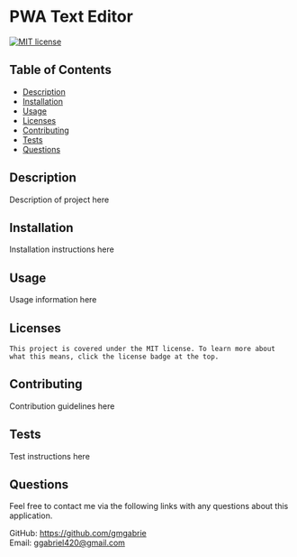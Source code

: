 # PWA Text Editor

  [![MIT license](https://img.shields.io/badge/License-MIT-blue.svg)](https://lbesson.mit-license.org/)

  ## Table of Contents
  * [Description](#description)
  * [Installation](#installation)
  * [Usage](#usage)
  * [Licenses](#licenses)
  * [Contributing](#contributing)
  * [Tests](#tests)
  * [Questions](#questions)

  ## Description
  Description of project here

  ## Installation
  Installation instructions here

  ## Usage
  Usage information here

  ## Licenses
    This project is covered under the MIT license. To learn more about what this means, click the license badge at the top.

  ## Contributing
  Contribution guidelines here

  ## Tests
  Test instructions here

  ## Questions
  Feel free to contact me via the following links with any questions about this application.
  
  GitHub: https://github.com/gmgabrie  
  Email: ggabriel420@gmail.com

